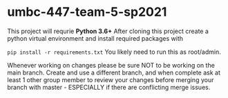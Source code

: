 # umbc-447-team-5-sp2021
This project will requrie **Python 3.6+**
After cloning this project create a python virtual environment and install
required packages with 

`pip install -r requirements.txt`
You likely need to run this as root/admin.

Whenever working on changes please be sure NOT to be working on the main branch. 
Create and use a different branch, and when complete ask at least 1 other group 
member to review your changes before merging your branch with master - ESPECIALLY
if there are conflicting merge issues.